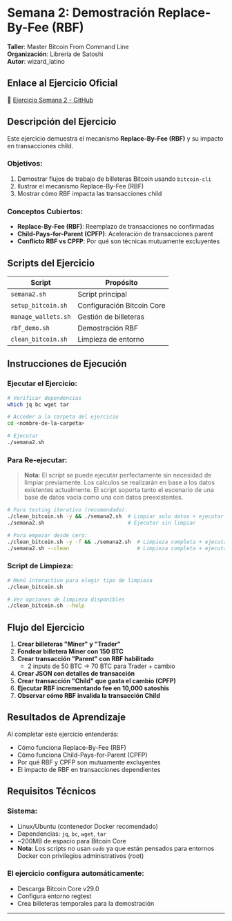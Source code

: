# Semana 2: Demostración Replace-By-Fee (RBF)

**Taller**: Master Bitcoin From Command Line  
**Organización**: Librería de Satoshi  
**Autor**: wizard_latino

## Enlace al Ejercicio Oficial
📖 [Ejercicio Semana 2 - GitHub](https://github.com/LibreriadeSatoshi/Master-Bitcoin-From-Command-Line/blob/main/ejercicios/semana2/ejercicio.md)

## Descripción del Ejercicio

Este ejercicio demuestra el mecanismo **Replace-By-Fee (RBF)** y su impacto en transacciones child.

### Objetivos:
1. Demostrar flujos de trabajo de billeteras Bitcoin usando `bitcoin-cli`
2. Ilustrar el mecanismo Replace-By-Fee (RBF)
3. Mostrar cómo RBF impacta las transacciones child

### Conceptos Cubiertos:
- **Replace-By-Fee (RBF)**: Reemplazo de transacciones no confirmadas
- **Child-Pays-for-Parent (CPFP)**: Aceleración de transacciones parent
- **Conflicto RBF vs CPFP**: Por qué son técnicas mutuamente excluyentes

## Scripts del Ejercicio

| Script | Propósito |
|--------|-----------|
| `semana2.sh` | Script principal |
| `setup_bitcoin.sh` | Configuración Bitcoin Core |
| `manage_wallets.sh` | Gestión de billeteras |
| `rbf_demo.sh` | Demostración RBF |
| `clean_bitcoin.sh` | Limpieza de entorno |

## Instrucciones de Ejecución

### Ejecutar el Ejercicio:
```bash
# Verificar dependencias
which jq bc wget tar

# Acceder a la carpeta del ejercicio
cd <nombre-de-la-carpeta>

# Ejecutar
./semana2.sh
```

### Para Re-ejecutar:

> **Nota**: El script se puede ejecutar perfectamente sin necesidad de limpiar previamente. Los cálculos se realizarán en base a los datos existentes actualmente. El script soporta tanto el escenario de una base de datos vacía como una con datos preexistentes.

```bash
# Para testing iterativo (recomendado):
./clean_bitcoin.sh -y && ./semana2.sh  # Limpiar solo datos + ejecutar (RÁPIDO)
./semana2.sh                           # Ejecutar sin limpiar

# Para empezar desde cero:
./clean_bitcoin.sh -y -f && ./semana2.sh  # Limpieza completa + ejecutar
./semana2.sh --clean                      # Limpieza completa + ejecutar
```

### Script de Limpieza:
```bash
# Menú interactivo para elegir tipo de limpieza
./clean_bitcoin.sh

# Ver opciones de limpieza disponibles
./clean_bitcoin.sh --help
```

## Flujo del Ejercicio

1. **Crear billeteras "Miner" y "Trader"**
2. **Fondear billetera Miner con 150 BTC**
3. **Crear transacción "Parent" con RBF habilitado**
   - 2 inputs de 50 BTC → 70 BTC para Trader + cambio
4. **Crear JSON con detalles de transacción**
5. **Crear transacción "Child" que gasta el cambio (CPFP)**
6. **Ejecutar RBF incrementando fee en 10,000 satoshis**
7. **Observar cómo RBF invalida la transacción Child**

## Resultados de Aprendizaje

Al completar este ejercicio entenderás:
- Cómo funciona Replace-By-Fee (RBF)
- Cómo funciona Child-Pays-for-Parent (CPFP)  
- Por qué RBF y CPFP son mutuamente excluyentes
- El impacto de RBF en transacciones dependientes

## Requisitos Técnicos

### Sistema:
- Linux/Ubuntu (contenedor Docker recomendado)
- Dependencias: `jq`, `bc`, `wget`, `tar`
- ~200MB de espacio para Bitcoin Core
- **Nota**: Los scripts no usan `sudo` ya que están pensados para entornos Docker con privilegios administrativos (root)

### El ejercicio configura automáticamente:
- Descarga Bitcoin Core v29.0
- Configura entorno regtest  
- Crea billeteras temporales para la demostración

---

